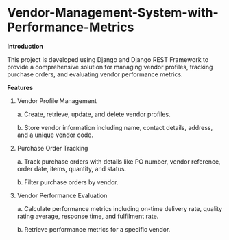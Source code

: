 # Vendor-Management-System-with-Performance-Metrics
**Introduction**

This project is developed using Django and Django REST Framework to provide a comprehensive solution for managing vendor profiles, tracking purchase orders, and evaluating vendor performance metrics.

**Features**


1. Vendor Profile Management

      a. Create, retrieve, update, and delete vendor profiles.

      b. Store vendor information including name, contact details, address, and a unique vendor code.

2. Purchase Order Tracking

      a. Track purchase orders with details like PO number, vendor reference, order date, items, quantity, and status.

      b. Filter purchase orders by vendor.

3. Vendor Performance Evaluation

      a. Calculate performance metrics including on-time delivery rate, quality rating average, response time, and fulfilment rate.

      b. Retrieve performance metrics for a specific vendor.
